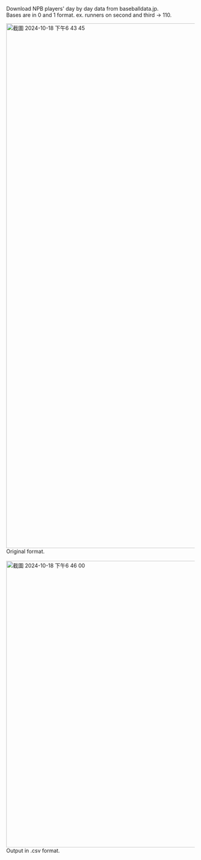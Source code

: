 Download NPB players' day by day data from baseballdata.jp.<br />
Bases are in 0 and 1 format. ex. runners on second and third -> 110. 

<img width="1403" alt="截圖 2024-10-18 下午6 43 45" src="https://github.com/user-attachments/assets/35d656d0-2172-405d-b15d-a1cf95dcbb1c"> <br />
Original format. <br />
<br />
<img width="766" alt="截圖 2024-10-18 下午6 46 00" src="https://github.com/user-attachments/assets/1c21147e-361f-414b-a8a4-726929a670f6">  <br />
Output in .csv format. 
